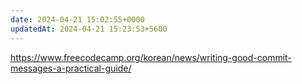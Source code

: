 ```yaml
---
date: 2024-04-21 15:02:55+0000
updatedAt: 2024-04-21 15:23:53+5600
---
```

https://www.freecodecamp.org/korean/news/writing-good-commit-messages-a-practical-guide/